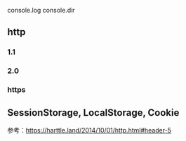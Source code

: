 console.log 
console.dir




## http

### 1.1



### 2.0


### https



## SessionStorage, LocalStorage, Cookie

参考：https://harttle.land/2014/10/01/http.html#header-5

